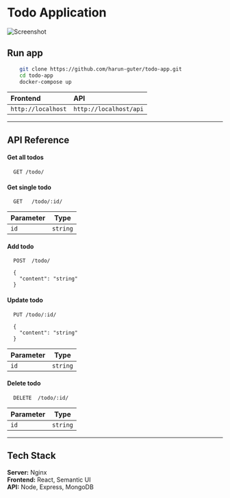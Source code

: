# Todo Application

![Screenshot](https://raw.githubusercontent.com/harunguter/todo-app/main/screenshot.png)

## Run app
```bash
    git clone https://github.com/harun-guter/todo-app.git
    cd todo-app
    docker-compose up
```


| Frontend | API |
| :-------- | :------- |
| `http://localhost`      | `http://localhost/api` | 

---

## API Reference

#### Get all todos
```http
  GET /todo/
```

#### Get single todo
```http
  GET   /todo/:id/
```
| Parameter | Type     | 
| --------- | -------- |
| `id`      | `string` |

#### Add todo
```http
  POST  /todo/
```
```
  {
    "content": "string"
  }
```

#### Update todo
```http
  PUT /todo/:id/
```
```
  {
    "content": "string"
  }
```
| Parameter | Type     | 
| --------- | -------- |
| `id`      | `string` |

#### Delete todo
```http
  DELETE  /todo/:id/
```
| Parameter | Type     | 
| --------- | -------- |
| `id`      | `string` |

---
## Tech Stack

**Server:** Nginx
<br>
**Frontend:** React, Semantic UI
<br>
**API:** Node, Express, MongoDB
